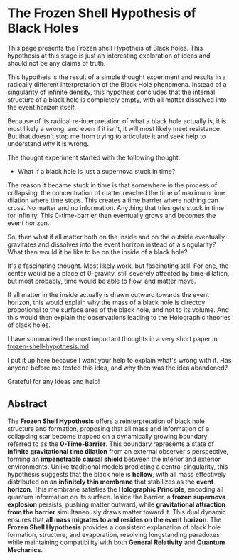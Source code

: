 # The Frozen Shell Hypothesis of Black Holes

This page presents the Frozen shell Hypotheis of Black holes.
This hypothesis at this stage is just an interesting exploration of ideas and should not be any claims of truth.

This hypotheis is the result of a simple thought experiment and results in a radically different interpretation of the Black Hole phenomena.
Instead of a singularity of infinite density,
this hypotheis concludes that the internal structure of a black hole is completely empty,
with all matter dissolved into the event horizon itself.

Because of its radical re-interpretation of what a black hole actually is, it is most likely a wrong,
and even if it isn't, it will most likely meet resistance.
But that doesn't stop me from trying to articulate it and seek help to understand why it is wrong.

The thought experiment started with the following thought:

- What if a black hole is just a supernova stuck in time?

The reason it became stuck in time is that somewhere in the process of collapsing,
the concentration of matter reached the time of maximum time dilation where time stops.
This creates a time barrier where nothing can cross.
No matter and no information.
Anything that tries gets stuck in time for infinity.
This 0-time-barrier then eventually grows and becomes the event horizon.

So,
then what if all matter both on the inside and on the outside eventually gravitates
and dissolves into the event horizon instead of a singularity? What then would it be like to be on the inside of a black hole?

It's a fascinating thought.
Most likely work, but fascinating still.
For one, the center would be a place of 0-gravity,
still severely affected by time-dilation, but most probably, time would be able to flow, and matter move.

If all matter in the inside actually is drawn outward towards the event horizon,
this would explain why the mass of a black hole is directoy propotional to the surface area of the black hole, and not to its volume.
And this would then explain the observations leading to the Holographic theories of black holes.

I have summarized the most important thoughts in a very short paper in [frozen-shell-hypothesis.md](frozen-shell-hypothesis.md)

I put it up here because I want your help to explain what's wrong with it.
Has anyone before me tested this idea, and why then was the idea abandoned?

Grateful for any ideas and help!


## **Abstract**
The **Frozen Shell Hypothesis** offers a reinterpretation of black hole structure and formation, proposing that all mass and information of a collapsing star become trapped on a dynamically growing boundary referred to as the **0-Time-Barrier**. This boundary represents a state of **infinite gravitational time dilation** from an external observer's perspective, forming an **impenetrable causal shield** between the interior and exterior environments. Unlike traditional models predicting a central singularity, this hypothesis suggests that the black hole is **hollow**, with all mass effectively distributed on an **infinitely thin membrane** that stabilizes as the **event horizon**. This membrane satisfies the **Holographic Principle**, encoding all quantum information on its surface. Inside the barrier, a **frozen supernova explosion** persists, pushing matter outward, while **gravitational attraction from the barrier** simultaneously draws matter toward it. This dual dynamic ensures that **all mass migrates to and resides on the event horizon**. The **Frozen Shell Hypothesis** provides a consistent explanation of black hole formation, structure, and evaporation, resolving longstanding paradoxes while maintaining compatibility with both **General Relativity** and **Quantum Mechanics**.

